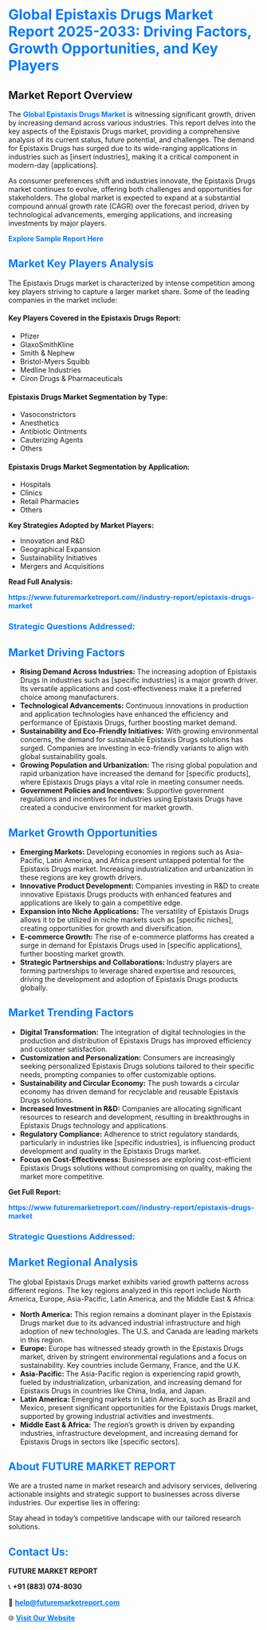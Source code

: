 <h1 style="color: #007BFF;">Global Epistaxis Drugs Market Report 2025-2033: Driving Factors, Growth Opportunities, and Key Players</h1>

<section id="overview">
<h2>Market Report Overview</h2>
<p>The <a href="https://www.futuremarketreport.com//industry-report/epistaxis-drugs-market" style="color: #007BFF; text-decoration: none;"><strong>Global Epistaxis Drugs Market</strong></a> is witnessing significant growth, driven by increasing demand across various industries. This report delves into the key aspects of the Epistaxis Drugs market, providing a comprehensive analysis of its current status, future potential, and challenges. The demand for Epistaxis Drugs has surged due to its wide-ranging applications in industries such as [insert industries], making it a critical component in modern-day [applications].</p>
<p>As consumer preferences shift and industries innovate, the Epistaxis Drugs market continues to evolve, offering both challenges and opportunities for stakeholders. The global market is expected to expand at a substantial compound annual growth rate (CAGR) over the forecast period, driven by technological advancements, emerging applications, and increasing investments by major players.</p>
</section>

<section id="overview">
<p><a href="https://www.futuremarketreport.com//request-sample/reportId=51813" style="color: #007BFF; text-decoration: none;"><strong>Explore Sample Report Here</strong></a></p>
</section>

<section id="key-players">
<h2 style="color: #007BFF;">Market Key Players Analysis</h2>
<p>The Epistaxis Drugs market is characterized by intense competition among key players striving to capture a larger market share. Some of the leading companies in the market include:</p>
<h4>Key Players Covered in the Epistaxis Drugs Report:</h4>
<ul><li>Pfizer</li><li>GlaxoSmithKline</li><li>Smith &amp; Nephew</li><li>Bristol-Myers Squibb</li><li>Medline Industries</li><li>Ciron Drugs &amp; Pharmaceuticals</li></ul>
<h4>Epistaxis Drugs Market Segmentation by Type:</h4>
<ul><li>Vasoconstrictors</li><li>Anesthetics</li><li>Antibiotic Ointments</li><li>Cauterizing Agents</li><li>Others</li></ul>

<h4>Epistaxis Drugs Market Segmentation by Application:</h4>
<ul><li>Hospitals</li><li>Clinics</li><li>Retail Pharmacies</li><li>Others</li></ul>
<p><strong>Key Strategies Adopted by Market Players:</strong></p>
<ul>
<li>Innovation and R&D</li>
<li>Geographical Expansion</li>
<li>Sustainability Initiatives</li>
<li>Mergers and Acquisitions</li>
</ul>
</section>

<section>
<p><strong>Read Full Analysis: </strong></p><a href="https://www.futuremarketreport.com//industry-report/epistaxis-drugs-market" style="color: #007BFF; text-decoration: none;"><strong>https://www.futuremarketreport.com//industry-report/epistaxis-drugs-market</strong></a>
<h3 style="color: #007BFF;">Strategic Questions Addressed:</h3>
</section>

<section id="driving-factors">
<h2 style="color: #007BFF;">Market Driving Factors</h2>
<ul>
<li><strong>Rising Demand Across Industries:</strong> The increasing adoption of Epistaxis Drugs in industries such as [specific industries] is a major growth driver. Its versatile applications and cost-effectiveness make it a preferred choice among manufacturers.</li>
<li><strong>Technological Advancements:</strong> Continuous innovations in production and application technologies have enhanced the efficiency and performance of Epistaxis Drugs, further boosting market demand.</li>
<li><strong>Sustainability and Eco-Friendly Initiatives:</strong> With growing environmental concerns, the demand for sustainable Epistaxis Drugs solutions has surged. Companies are investing in eco-friendly variants to align with global sustainability goals.</li>
<li><strong>Growing Population and Urbanization:</strong> The rising global population and rapid urbanization have increased the demand for [specific products], where Epistaxis Drugs plays a vital role in meeting consumer needs.</li>
<li><strong>Government Policies and Incentives:</strong> Supportive government regulations and incentives for industries using Epistaxis Drugs have created a conducive environment for market growth.</li>
</ul>
</section>

<section id="growth-opportunities">
<h2 style="color: #007BFF;">Market Growth Opportunities</h2>
<ul>
<li><strong>Emerging Markets:</strong> Developing economies in regions such as Asia-Pacific, Latin America, and Africa present untapped potential for the Epistaxis Drugs market. Increasing industrialization and urbanization in these regions are key growth drivers.</li>
<li><strong>Innovative Product Development:</strong> Companies investing in R&D to create innovative Epistaxis Drugs products with enhanced features and applications are likely to gain a competitive edge.</li>
<li><strong>Expansion into Niche Applications:</strong> The versatility of Epistaxis Drugs allows it to be utilized in niche markets such as [specific niches], creating opportunities for growth and diversification.</li>
<li><strong>E-commerce Growth:</strong> The rise of e-commerce platforms has created a surge in demand for Epistaxis Drugs used in [specific applications], further boosting market growth.</li>
<li><strong>Strategic Partnerships and Collaborations:</strong> Industry players are forming partnerships to leverage shared expertise and resources, driving the development and adoption of Epistaxis Drugs products globally.</li>
</ul>
</section>

<section id="trending-factors">
<h2 style="color: #007BFF;">Market Trending Factors</h2>
<ul>
<li><strong>Digital Transformation:</strong> The integration of digital technologies in the production and distribution of Epistaxis Drugs has improved efficiency and customer satisfaction.</li>
<li><strong>Customization and Personalization:</strong> Consumers are increasingly seeking personalized Epistaxis Drugs solutions tailored to their specific needs, prompting companies to offer customizable options.</li>
<li><strong>Sustainability and Circular Economy:</strong> The push towards a circular economy has driven demand for recyclable and reusable Epistaxis Drugs solutions.</li>
<li><strong>Increased Investment in R&D:</strong> Companies are allocating significant resources to research and development, resulting in breakthroughs in Epistaxis Drugs technology and applications.</li>
<li><strong>Regulatory Compliance:</strong> Adherence to strict regulatory standards, particularly in industries like [specific industries], is influencing product development and quality in the Epistaxis Drugs market.</li>
<li><strong>Focus on Cost-Effectiveness:</strong> Businesses are exploring cost-efficient Epistaxis Drugs solutions without compromising on quality, making the market more competitive.</li>
</ul>
</section>

<section>
<p><strong>Get Full Report: </strong></p><a href="https://www.futuremarketreport.com//industry-report/epistaxis-drugs-market" style="color: #007BFF; text-decoration: none;"><strong>https://www.futuremarketreport.com//industry-report/epistaxis-drugs-market</strong></a>
<h3 style="color: #007BFF;">Strategic Questions Addressed:</h3>
</section>


<section id="regional-analysis">
<h2 style="color: #007BFF;">Market Regional Analysis</h2>
<p>The global Epistaxis Drugs market exhibits varied growth patterns across different regions. The key regions analyzed in this report include North America, Europe, Asia-Pacific, Latin America, and the Middle East & Africa:</p>
<ul>
<li><strong>North America:</strong> This region remains a dominant player in the Epistaxis Drugs market due to its advanced industrial infrastructure and high adoption of new technologies. The U.S. and Canada are leading markets in this region.</li>
<li><strong>Europe:</strong> Europe has witnessed steady growth in the Epistaxis Drugs market, driven by stringent environmental regulations and a focus on sustainability. Key countries include Germany, France, and the U.K.</li>
<li><strong>Asia-Pacific:</strong> The Asia-Pacific region is experiencing rapid growth, fueled by industrialization, urbanization, and increasing demand for Epistaxis Drugs in countries like China, India, and Japan.</li>
<li><strong>Latin America:</strong> Emerging markets in Latin America, such as Brazil and Mexico, present significant opportunities for the Epistaxis Drugs market, supported by growing industrial activities and investments.</li>
<li><strong>Middle East & Africa:</strong> The region’s growth is driven by expanding industries, infrastructure development, and increasing demand for Epistaxis Drugs in sectors like [specific sectors].</li>
</ul>
</section>

<footer>
<h2 style="color: #007BFF;">About FUTURE MARKET REPORT</h2>
<p>We are a trusted name in market research and advisory services, delivering actionable insights and strategic support to businesses across diverse industries. Our expertise lies in offering:</p>

<p>Stay ahead in today’s competitive landscape with our tailored research solutions.</p>

<h2 style="color: #007BFF;">Contact Us:</h2>
<p><strong>FUTURE MARKET REPORT</strong></p>
<p>📞 <strong>+91 (883) 074-8030</strong></p>
<p>📧 <strong><a href="mailto:help@futuremarketreport.com" style="color: #007BFF;">help@futuremarketreport.com</a></strong></p>
<p>🌐 <strong><a href="https://www.futuremarketreport.com/" style="color: #007BFF;">Visit Our Website</a></strong></p>
</footer>